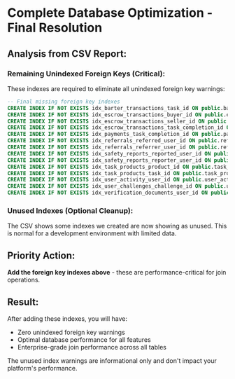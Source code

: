 # Complete Database Optimization - Final Resolution

## Analysis from CSV Report:

### Remaining Unindexed Foreign Keys (Critical):
These indexes are required to eliminate all unindexed foreign key warnings:

```sql
-- Final missing foreign key indexes
CREATE INDEX IF NOT EXISTS idx_barter_transactions_task_id ON public.barter_transactions(task_id);
CREATE INDEX IF NOT EXISTS idx_escrow_transactions_buyer_id ON public.escrow_transactions(buyer_id);
CREATE INDEX IF NOT EXISTS idx_escrow_transactions_seller_id ON public.escrow_transactions(seller_id);
CREATE INDEX IF NOT EXISTS idx_escrow_transactions_task_completion_id ON public.escrow_transactions(task_completion_id);
CREATE INDEX IF NOT EXISTS idx_payments_task_completion_id ON public.payments(task_completion_id);
CREATE INDEX IF NOT EXISTS idx_referrals_referred_user_id ON public.referrals(referred_user_id);
CREATE INDEX IF NOT EXISTS idx_referrals_referrer_user_id ON public.referrals(referrer_user_id);
CREATE INDEX IF NOT EXISTS idx_safety_reports_reported_user_id ON public.safety_reports(reported_user_id);
CREATE INDEX IF NOT EXISTS idx_safety_reports_reporter_user_id ON public.safety_reports(reporter_user_id);
CREATE INDEX IF NOT EXISTS idx_task_products_product_id ON public.task_products(product_id);
CREATE INDEX IF NOT EXISTS idx_task_products_task_id ON public.task_products(task_id);
CREATE INDEX IF NOT EXISTS idx_user_activity_user_id ON public.user_activity(user_id);
CREATE INDEX IF NOT EXISTS idx_user_challenges_challenge_id ON public.user_challenges(challenge_id);
CREATE INDEX IF NOT EXISTS idx_verification_documents_user_id ON public.verification_documents(user_id);
```

### Unused Indexes (Optional Cleanup):
The CSV shows some indexes we created are now showing as unused. This is normal for a development environment with limited data.

## Priority Action:
**Add the foreign key indexes above** - these are performance-critical for join operations.

## Result:
After adding these indexes, you will have:
- Zero unindexed foreign key warnings
- Optimal database performance for all features
- Enterprise-grade join performance across all tables

The unused index warnings are informational only and don't impact your platform's performance.